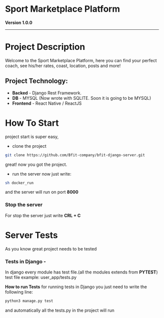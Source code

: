 # Sport Marketplace Platform

**Version 1.0.0**

---
# Project Description
Welcome to the Sport Marketplace Platform, here you can find your perfect coach, see his/her rates, coast, location, posts and more!

## Project Technology:
- **Backed**   - Django Rest Framework.
- **DB**       - MYSQL (Now wrote with SQLITE. Soon it is going to be MYSQL)
- **Frontend** - React Native / ReactJS

# How To Start 
project start is super easy,

- clone the project

```bash
git clone https://github.com/Bfit-company/bfit-django-server.git
```

great! now you got the project.

- run the server
now just write:
```bash
sh docker_run
```
and the server will run on port **8000**

### Stop the server
For stop the server just write **CRL + C**

# Server Tests
As you know great project needs to be tested
### Tests in Django - 
In django every module has test file.(all the modules extends from **PYTEST**)
test file example: user_app/tests.py

**How to run Tests**
for running tests in Django you just need to write the following line:

```bash
python3 manage.py test
```

and automatically all the tests.py in the project will run

